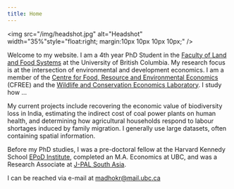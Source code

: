 ```yaml
---
title: Home
---
```


<img src="/img/headshot.jpg" alt="Headshot" width="35%"style="float:right; margin:10px 10px 10px 10px;" />

Welcome to my website. I am a 4th year PhD Student in the [Faculty of Land and Food Systems](https://www.landfood.ubc.ca/) at the University of British Columbia. My research focus is at the intersection of environmental and development economics. I am a member of the [Centre for Food, Resource and Environmental Economics](https://cfree.landfood.ubc.ca/) (CFREE) and the [Wildlife and Conservation Economics Laboratory](http://wildconsecon.landfood.ubc.ca/). I study how ...

My current projects include recovering the economic value of biodiversity loss in India, estimating the indirect cost of coal power plants on human health, and determining how agricultural households respond to labour shortages induced by family migration. I generally use large datasets, often containing spatial information.  

Before my PhD studies, I was a pre-doctoral fellow at the Harvard Kennedy School [EPoD Institute](https://epod.cid.harvard.edu/), completed an M.A. Economics at UBC, and was a Research Associate at [J-PAL South Asia](https://www.povertyactionlab.org/south-asia).

I can be reached via e-mail at <a href="mailto:madhokr@mail.ubc.ca">madhokr@mail.ubc.ca</a>
